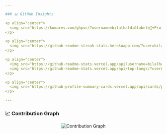 ```yaml
---

### 📊 GitHub Insights

<p align="center">
  <img src="https://komarev.com/ghpvc/?username=bilalhafdi&label=🚀+Profile+Views&color=00b8d4&style=flat-square" alt="Visitor Counter" />
</p>

<p align="center">
  <img src="https://github-readme-streak-stats.herokuapp.com/?user=bilalhafdi&theme=tokyonight" alt="GitHub Streak" />
</p>

<p align="center">
  <img src="https://github-readme-stats.vercel.app/api?username=bilalhafdi&show_icons=true&include_all_commits=true&count_private=true&theme=tokyonight&hide_border=false" height="160px" />
  <img src="https://github-readme-stats.vercel.app/api/top-langs/?username=bilalhafdi&langs_count=8&layout=compact&theme=tokyonight&hide_border=false" height="160px" />
</p>

<p align="center">
  <img src="https://github-profile-summary-cards.vercel.app/api/cards/profile-details?username=bilalhafdi&theme=tokyonight" />
</p>

---
```


### 📈 Contribution Graph

<p align="center">
  <img src="https://activity-graph.herokuapp.com/graph?username=bilalhafdi&theme=tokyonight&area=true&hide_border=true" alt="Contribution Graph" />
</p>

